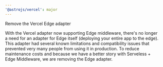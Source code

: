 ```yaml
---
'@astrojs/vercel': major
---
```


Remove the Vercel Edge adapter

With the Vercel adapter now supporting Edge middleware, there's no longer a need for an adapter for Edge itself (deploying your entire app to the edge). This adapter had several known limitations and compatibility issues that prevented very many people from using it in production. To reduce maintenance costs and because we have a better story with Serveless + Edge Middleware, we are removing the Edge adapter.
